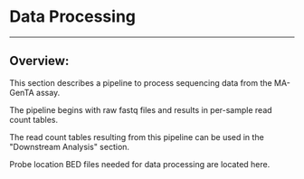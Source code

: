 # Data Processing
----------

## Overview:

This section describes a pipeline to process sequencing data from the MA-GenTA assay. 

The pipeline begins with raw fastq files and results in per-sample read count tables.

The read count tables resulting from this pipeline can be used in the "Downstream Analysis" section.

Probe location BED files needed for data processing are located here.
